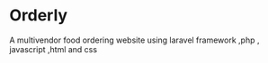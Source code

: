 # Orderly
A multivendor food ordering website using laravel framework ,php , javascript ,html and css
